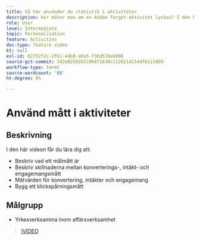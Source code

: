 ```yaml
---
title: Så här använder du statistik i aktiviteter
description: Hur mäter man om en Adobe Target-aktivitet lyckas? I den här videon får du lära dig olika typer av målvärden och hur du använder dem för att mäta aktivitetens prestanda.
role: User
level: Intermediate
topic: Personalization
feature: Activities
doc-type: feature video
kt: null
exl-id: 02752f2c-2f61-44b8-a6a5-f36d576e4806
source-git-commit: 342e02562b5296871638c1120114214df6115809
workflow-type: tm+mt
source-wordcount: '80'
ht-degree: 0%

---
```


# Använd mått i aktiviteter

## Beskrivning

I den här videon får du lära dig att:

* Beskriv vad ett målmått är
* Beskriv skillnaderna mellan konverterings-, intäkt- och engagemangsmått
* Mätvärden för konvertering, intäkter och engagemang
* Bygg ett klickspårningsmått

## Målgrupp

* Yrkesverksamma inom affärsverksamhet

>[!VIDEO](https://video.tv.adobe.com/v/17380/?quality=12)
